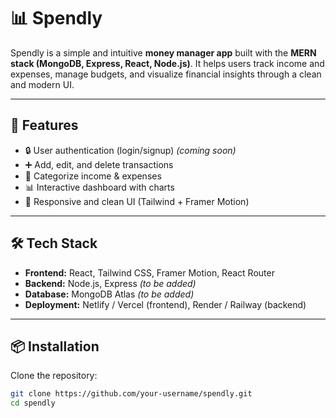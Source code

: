 # 📊 Spendly

Spendly is a simple and intuitive **money manager app** built with the **MERN stack (MongoDB, Express, React, Node.js)**. It helps users track income and expenses, manage budgets, and visualize financial insights through a clean and modern UI.

---

## 🚀 Features
- 🔒 User authentication (login/signup) *(coming soon)*
- ➕ Add, edit, and delete transactions
- 📂 Categorize income & expenses
- 📊 Interactive dashboard with charts
- 📱 Responsive and clean UI (Tailwind + Framer Motion)

---

## 🛠️ Tech Stack
- **Frontend:** React, Tailwind CSS, Framer Motion, React Router
- **Backend:** Node.js, Express *(to be added)*
- **Database:** MongoDB Atlas *(to be added)*
- **Deployment:** Netlify / Vercel (frontend), Render / Railway (backend)

---

## 📦 Installation

Clone the repository:

```bash
git clone https://github.com/your-username/spendly.git
cd spendly
